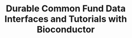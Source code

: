 ---
affilliation: BRIGHAM AND WOMEN'S HOSPITAL
description: The NIH Common Fund Data Ecosystem collects together a dozen data-rich
  projects producing high- throughput data with cutting-edge assays. The overall ecosystem
  design includes plans for cross-project data harvesting and analysis on a collaborative
  cloud computing platform. While a long-range plan may culminate in highly structured
  analytic workbenches, we propose to use approaches established in the Bioconductor
  project to design community-driven modular approaches to data structure and interactive
  analysis of selected Common Fund assets. Our first aim is to produce standard, easy
  to use interfaces to resources provided in the 4D Nucleome, Illuminating the Druggable
  Genome, and Genotype-Tissue Expression projects. These Common Fund projects provide
  data of considerable interest by the general research community, but data discovery
  and use is hampered by intrinsic complexity as well as differing access and delivery
  methods adopted by the various Common Fund projects. We will interface well-established
  data containers and query methods to allow familiar R/Bioconductor programming idioms
  to work smoothly with resources from the selected Common Fund projects. The two-decade
  history of Bioconductor's approach to modular software design, documentation, integration,
  and distribution will sharply increase the likelihood of durable improvement in
  access to and utilization of Common Fund Assets. Our second aim is to leverage the
  new interfaces and containers to carry out four analytical projects in the investigation
  of origins of treatment persistent tumor cells in organoid cultures, with the objective
  of identifying compounds that can attenuate and provide insights into epigenetic
  mechanisms of treatment persistence. The operational and substantive outcomes of
  this project will form the basis of a comprehensive, highly community-driven approach
  to building strong bridges between consortia innovating at the cutting edge of biotechnology,
  and scientists innovating in integrative translational inference based on genome
  biology.
end_date: '2023-09-21T12:00:00-04:00'
grant_num: R03OD032629
pi: CAREY, VINCENT JAMES
title: Durable Common Fund Data Interfaces and Tutorials with Bioconductor
---